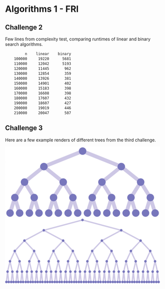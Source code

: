 # Algorithms 1 - FRI

## Challenge 2

Few lines from complexity test, comparing runtimes of linear and binary search algorithms.
```
         n    linear    binary
    100000     19220      5681
    110000     12042      5193
    120000     11445       962
    130000     12854       359
    140000     13926       381
    150000     14901       402
    160000     15183       398
    170000     16608       398
    180000     17607       432
    190000     18607       427
    200000     19019       446
    210000     20047       507
```

## Challenge 3

Here are a few example renders of different trees from the third challenge.

![](challenge3/tree_d_4.png)
![](challenge3/tree_d_6.png)
